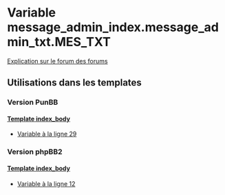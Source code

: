 # Variable message_admin_index.message_admin_txt.MES_TXT
[Explication sur le forum des forums](http://forum.forumactif.com/t294113-listing-des-variables#message_admin_index.message_admin_txt.MES_TXT)
## Utilisations dans les templates
### Version PunBB
#### [Template index_body](punbb/index_body.md)
* [Variable à la ligne 29](../punbb/index_body.tpl#L29)
### Version phpBB2
#### [Template index_body](subsilver/index_body.md)
* [Variable à la ligne 12](../subsilver/index_body.tpl#L12)